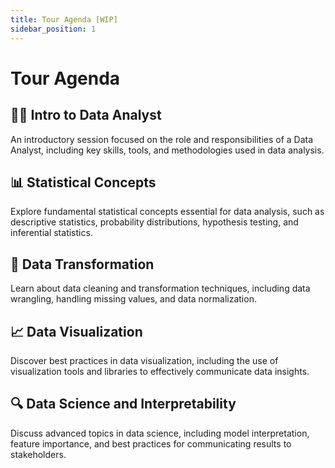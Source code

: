 ```yaml
---
title: Tour Agenda [WIP]
sidebar_position: 1
---
```


# Tour Agenda

## 👩‍💻 Intro to Data Analyst
An introductory session focused on the role and responsibilities of a Data Analyst, including key skills, tools, and methodologies used in data analysis.

## 📊 Statistical Concepts
Explore fundamental statistical concepts essential for data analysis, such as descriptive statistics, probability distributions, hypothesis testing, and inferential statistics.

## 🔄 Data Transformation
Learn about data cleaning and transformation techniques, including data wrangling, handling missing values, and data normalization.

## 📈 Data Visualization
Discover best practices in data visualization, including the use of visualization tools and libraries to effectively communicate data insights.

## 🔍 Data Science and Interpretability
Discuss advanced topics in data science, including model interpretation, feature importance, and best practices for communicating results to stakeholders.
